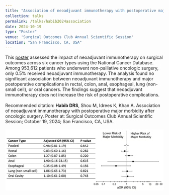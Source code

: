 ```yaml
---	
title: "Association of neoadjuvant immunotherapy with postoperative major morbidity after oncologic surgery"	
collection: talks	
permalink: /talks/habib2024association
date: 2024-10-19
type: "Poster"
venue: 'Surgical Outcomes Club Annual Scientific Session'
location: "San Francisco, CA, USA"
---	
```

This [poster](https://danielrshabib.github.io/files/habib2024association-poster.pdf) assessed the impact of neoadjuvant immunotherapy on surgical outcomes across six cancer types using the National Cancer Database. Among 953,612 patients who underwent non-palliative oncologic surgery, only 0.5% received neoadjuvant immunotherapy. The analysis found no significant association between neoadjuvant immunotherapy and major postoperative complications in rectal, colon, anal, esophageal, lung (non-small cell), or oral cancers. The findings suggest that neoadjuvant immunotherapy does not increase the risk of postoperative complications.
<br><br>
Recommended citation: **Habib DRS**, Shou M, Idrees K, Khan A. Association of neoadjuvant immunotherapy with postoperative major morbidity after oncologic surgery. Poster at: Surgical Outcomes Club Annual Scientific Session; October 19, 2024; San Francisco, CA, USA.
<br><br>
![Forest plot of Adjusted Odds Ratios for Major Morbidity Associated with Neoadjuvant Immunotherapy by Cancer Type](../images/habib2024association.png)
